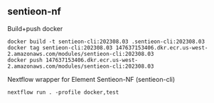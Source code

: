 ## sentieon-nf

Build+push docker

```
docker build -t sentieon-cli:202308.03 .sentieon-cli:202308.03
docker tag sentieon-cli:202308.03 147637153406.dkr.ecr.us-west-2.amazonaws.com/modules/sentieon-cli:202308.03
docker push 147637153406.dkr.ecr.us-west-2.amazonaws.com/modules/sentieon-cli:202308.03
```

Nextflow wrapper for Element Sentieon-NF (sentieon-cli)

```nextflow run . -profile docker,test```
